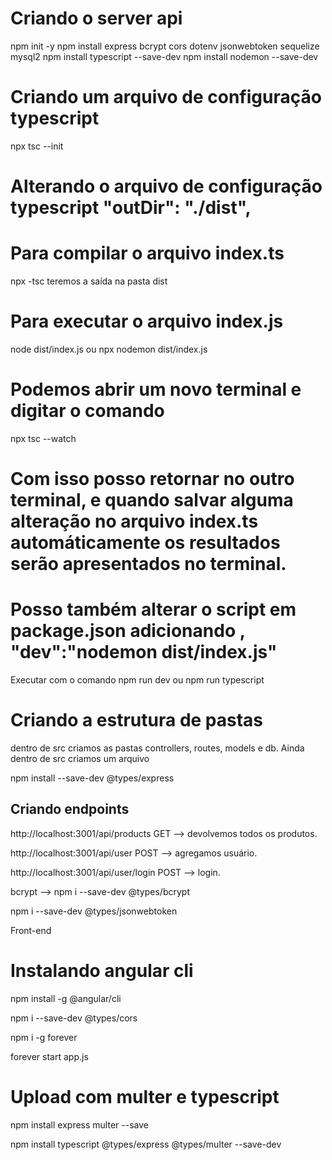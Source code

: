 # Criando o server api
npm init -y
npm install express bcrypt cors dotenv jsonwebtoken sequelize mysql2
npm install typescript --save-dev
npm install nodemon --save-dev

# Criando um arquivo de configuração typescript

npx tsc --init

# Alterando o arquivo de configuração typescript "outDir": "./dist",  

# Para compilar o arquivo index.ts
npx -tsc
teremos a saída na pasta dist

# Para executar o arquivo index.js
node dist/index.js
ou 
npx nodemon dist/index.js

# Podemos abrir um novo terminal e digitar o comando 
npx tsc --watch

# Com isso posso retornar no outro terminal, e quando salvar alguma alteração no arquivo index.ts automáticamente os resultados serão apresentados no terminal.

# Posso também alterar o script em package.json adicionando , "dev":"nodemon dist/index.js"

Executar com o comando npm run dev ou npm run typescript

# Criando a estrutura de pastas
dentro de src criamos as pastas
controllers, routes, models e db. 
Ainda dentro de src criamos um arquivo


npm install --save-dev @types/express

## Criando endpoints 

http://localhost:3001/api/products GET --> devolvemos todos os produtos.

http://localhost:3001/api/user POST --> agregamos usuário.

http://localhost:3001/api/user/login POST --> login.


bcrypt --> npm i --save-dev @types/bcrypt

npm i --save-dev @types/jsonwebtoken

Front-end
# Instalando angular cli

npm install -g @angular/cli

npm i --save-dev @types/cors

npm i -g forever

forever start app.js


# Upload com multer e typescript

npm install express multer --save

npm install typescript @types/express @types/multer --save-dev